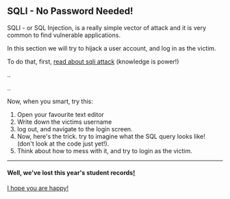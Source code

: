 SQLI - No Password Needed!
----------------------------

SQLI - or SQL Injection, is a really simple vector of attack and it is very common to find vulnerable applications.

In this section we will try to hijack a user account, and log in as the victim.

To do that, first, [read about sqli attack](https://www.owasp.org/index.php/SQL_injection) (knowledge is power!)

..

..

Now, when you smart, try this:

1. Open your favourite text editor
2. Write down the victims username
3. log out, and navigate to the login screen.
4. Now, here's the trick. try to imagine what the SQL query looks like! (don't look at the code just yet!).
5. Think about how to mess with it, and try to login as the victim.

- - - 
#### Well, we've lost this year's student records[!](http://xkcd.com/327/)
[I hope you are happy!](02-XSS.md)